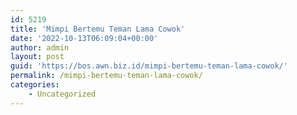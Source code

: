 ```yaml
---
id: 5219
title: 'Mimpi Bertemu Teman Lama Cowok'
date: '2022-10-13T06:09:04+00:00'
author: admin
layout: post
guid: 'https://bos.awn.biz.id/mimpi-bertemu-teman-lama-cowok/'
permalink: /mimpi-bertemu-teman-lama-cowok/
categories:
    - Uncategorized
---
```



